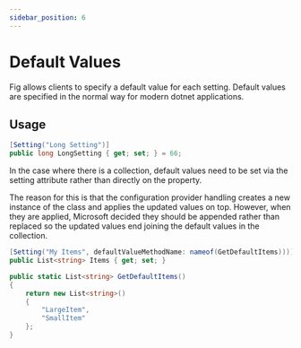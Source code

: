 ```yaml
---
sidebar_position: 6
---
```


# Default Values

Fig allows clients to specify a default value for each setting. Default values are specified in the normal way for modern dotnet applications.

## Usage

```csharp
[Setting("Long Setting")]
public long LongSetting { get; set; } = 66;
```

In the case where there is a collection, default values need to be set via the setting attribute rather than directly on the property.

The reason for this is that the configuration provider handling creates a new instance of the class and applies the updated values on top. However, when they are applied, Microsoft decided they should be appended rather than replaced so the updated values end joining the default values in the collection.

```csharp
[Setting("My Items", defaultValueMethodName: nameof(GetDefaultItems)))]
public List<string> Items { get; set; }

public static List<string> GetDefaultItems()
{
    return new List<string>()
    {
        "LargeItem",
        "SmallItem"
    };
}
```
